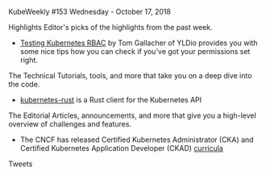 KubeWeekly #153
Wednesday - October 17, 2018

Highlights
Editor's picks of the highlights from the past week.

- [Testing Kubernetes RBAC](https://medium.com/yld-engineering-blog/testing-kubernetes-rbac-5e00dc93af8e) by Tom Gallacher of YLDio provides you with some nice tips how you can check if you've got your permissions set right.


The Technical
Tutorials, tools, and more that take you on a deep dive into the code.

- [kubernetes-rust](https://github.com/ynqa/kubernetes-rust) is a Rust client for the Kubernetes API

The Editorial
Articles, announcements, and more that give you a high-level overview of challenges and features.

- The CNCF has released Certified Kubernetes Administrator (CKA) and Certified Kubernetes Application Developer (CKAD) [curricula](https://github.com/cncf/curriculum)


Tweets
